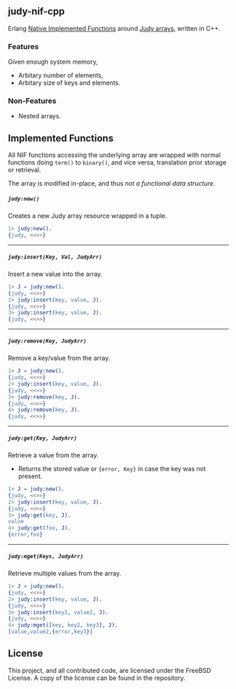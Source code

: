 ## judy-nif-cpp

Erlang [Native Implemented Functions](http://www.erlang.org/doc/tutorial/nif.html) around [Judy arrays](http://judy.sourceforge.net/), written in C++.

### Features
Given enough system memory,
- Arbitary number of elements,
- Arbitary size of keys and elements.

### Non-Features
- Nested arrays.

## Implemented Functions
All NIF functions accessing the underlying array are wrapped with normal functions doing `term()` to `binary()`, and vice versa, translation prior storage or retrieval.

The array is modified in-place, and thus _not a functional data structure_.
<br>


##### `judy:new()`
Creates a new Judy array resource wrapped in a tuple.
```erlang
1> judy:new().
{judy, <<>>}
```
****


##### `judy:insert(Key, Val, JudyArr)`
Insert a new value into the array.

```erlang
1> J = judy:new().
{judy, <<>>}
2> judy:insert(key, value, J).
{judy, <<>>}
3> judy:insert(key, value, J).
{judy, <<>>}
```
****


##### `judy:remove(Key, JudyArr)`
Remove a key/value from the array.

```erlang
1> J = judy:new().
{judy, <<>>}
2> judy:insert(key, value, J).
{judy, <<>>}
3> judy:remove(key, J).
{judy, <<>>}
4> judy:remove(key, J).
{judy, <<>>}
```
****


##### `judy:get(Key, JudyArr)`
Retrieve a value from the array.
- Returns the stored value or `{error, Key}` in case the key was not present.

```erlang
1> J = judy:new().
{judy, <<>>}
2> judy:insert(key, value, J).
{judy, <<>>}
3> judy:get(key, J).
value
4> judy:get(foo, J).
{error,foo}
```
****


##### `judy:mget(Keys, JudyArr)`
Retrieve multiple values from the array.

```erlang
1> J = judy:new().
{judy, <<>>}
2> judy:insert(key, value, J).
{judy, <<>>}
3> judy:insert(key2, value2, J).
{judy, <<>>}
4> judy:mget([key, key2, key3], J).
[value,value2,{error,key3}]
```


## License
This project, and all contributed code, are licensed under the FreeBSD License. A copy of the license can be found in the repository.
